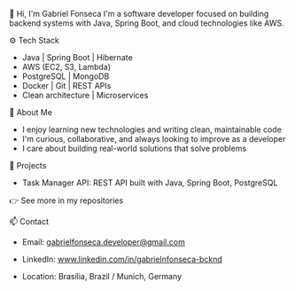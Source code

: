 👋 Hi, I'm Gabriel Fonseca
I'm a software developer focused on building backend systems with Java, Spring Boot, and cloud technologies like AWS.

⚙️ Tech Stack

* Java | Spring Boot | Hibernate
* AWS (EC2, S3, Lambda)
* PostgreSQL | MongoDB
* Docker | Git | REST APIs
* Clean architecture | Microservices
    
🌱 About Me

* I enjoy learning new technologies and writing clean, maintainable code
* I'm curious, collaborative, and always looking to improve as a developer
* I care about building real-world solutions that solve problems
    
🚀 Projects

* Task Manager API: REST API built with Java, Spring Boot, PostgreSQL
    
👉 See more in my repositories

📫 Contact
   
* Email: gabrielfonseca.developer@gmail.com
    
* LinkedIn: www.linkedin.com/in/gabrielnfonseca-bcknd
    
* Location: Brasília, Brazil / Munich, Germany
